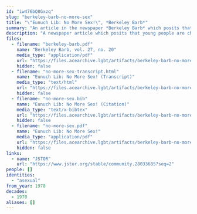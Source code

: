 ```yaml
---
id: "iw476bQ8Gxzq"
slug: "berkeley-barb-no-more-sex"
title: "\"Eunuch Lib: No More Sex!\", *Berkeley Barb*"
summary: "An article in the newspaper *Berkeley Barb* which posits that young people are choosing to be asexual"
description: "A newspaper article which posits that young people are choosing to be asexual and join the \"chastity underground\""
files:
  - filename: "berkeley-barb.pdf"
    name: "Berkeley Barb, vol. 27, no. 20"
    media_type: "application/pdf"
    url: "https://files.acearchive.lgbt/artifacts/berkeley-barb-no-more-sex/berkeley-barb.pdf"
    hidden: false
  - filename: "no-more-sex-transcript.html"
    name: "Eunuch Lib: No More Sex! (Transcript)"
    media_type: "text/html"
    url: "https://files.acearchive.lgbt/artifacts/berkeley-barb-no-more-sex/no-more-sex-transcript.html"
    hidden: false
  - filename: "no-more-sex.bib"
    name: "Eunuch Lib: No More Sex! (Citation)"
    media_type: "text/x-bibtex"
    url: "https://files.acearchive.lgbt/artifacts/berkeley-barb-no-more-sex/no-more-sex.bib"
    hidden: false
  - filename: "no-more-sex.pdf"
    name: "Eunuch Lib: No More Sex!"
    media_type: "application/pdf"
    url: "https://files.acearchive.lgbt/artifacts/berkeley-barb-no-more-sex/no-more-sex.pdf"
    hidden: false
links:
  - name: "JSTOR"
    url: "https://www.jstor.org/stable/community.28033685?seq=2"
people: []
identities:
  - "asexual"
from_year: 1978
decades:
  - 1970
aliases: []
---
```

